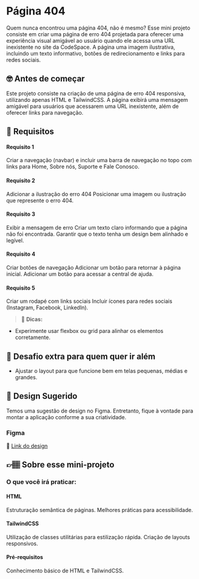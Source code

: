 # Página 404

Quem nunca encontrou uma página 404, não é mesmo? Esse mini projeto consiste em criar uma página de erro 404 projetada para oferecer uma experiência visual amigável ao usuário quando ele acessa uma URL inexistente no site da CodeSpace. A página uma imagem ilustrativa, incluindo um texto informativo, botões de redirecionamento e links para redes sociais.

## 🤓 Antes de começar

Este projeto consiste na criação de uma página de erro 404 responsiva, utilizando apenas HTML e TailwindCSS. A página exibirá uma mensagem amigável para usuários que acessarem uma URL inexistente, além de oferecer links para navegação.

## 🔨 Requisitos

#### Requisito 1
Criar a navegação (navbar) e incluir uma barra de navegação no topo com links para Home, Sobre nós, Suporte e Fale Conosco.

#### Requisito 2
Adicionar a ilustração do erro 404
Posicionar uma imagem ou ilustração que represente o erro 404.

#### Requisito 3
Exibir a mensagem de erro
Criar um texto claro informando que a página não foi encontrada.
Garantir que o texto tenha um design bem alinhado e legível.

#### Requisito 4 
Criar botões de navegação
Adicionar um botão para retornar à página inicial.
Adicionar um botão para acessar a central de ajuda.

#### Requisito 5
Criar um rodapé com links sociais
Incluir ícones para redes sociais (Instagram, Facebook, LinkedIn).


> 👀 **Dicas:**
- Experimente usar flexbox ou grid para alinhar os elementos corretamente.

## 🔨 Desafio extra para quem quer ir além

- Ajustar o layout para que funcione bem em telas pequenas, médias e grandes.
  
## 🎨 Design Sugerido

Temos uma sugestão de design no Figma. Entretanto, fique à vontade para montar a aplicação conforme a sua criatividade.

### Figma

🔗 [Link do design]()

## 👉🏽 Sobre esse mini-projeto

### O que você irá praticar:

#### HTML
Estruturação semântica de páginas.
Melhores práticas para acessibilidade.

#### TailwindCSS
Utilização de classes utilitárias para estilização rápida.
Criação de layouts responsivos.

#### Pré-requisitos
Conhecimento básico de HTML e TailwindCSS.
